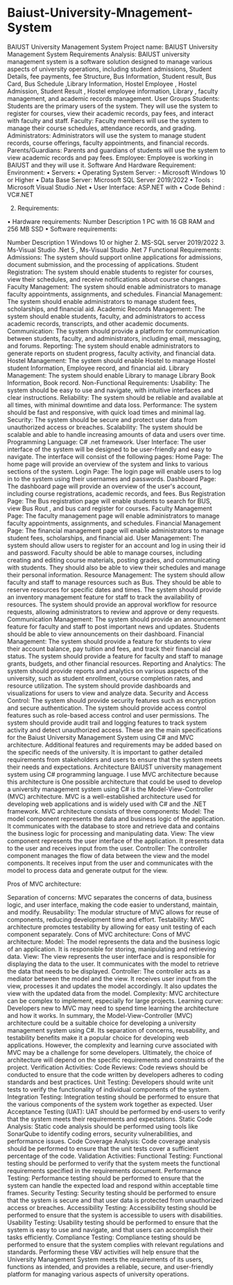 # Baiust-University-Mnagement-System
BAIUST University Management System
Project name: BAIUST University Management System
Requirements Analysis:
BAIUST university management system is a software solution designed to manage various aspects of university operations, including student admissions, Student Details, fee payments, fee Structure, Bus Information, Student result, Bus Card, Bus Schedule ,Library Information, Hostel Employee , Hostel Admission, Student Result , Hostel employee information, Library , faculty management, and academic records management.
User Groups
Students: Students are the primary users of the system. They will use the system to register for courses, view their academic records, pay fees, and interact with faculty and staff.
Faculty: Faculty members will use the system to manage their course schedules, attendance records, and grading.
Administrators: Administrators will use the system to manage student records, course offerings, faculty appointments, and financial records.
Parents/Guardians: Parents and guardians of students will use the system to view academic records and pay fees.
Employee: Employee is working in BAIUST and they will use it.
Software And Hardware Requirement:
Environment:
• Servers: 
• Operating System Server: - Microsoft Windows 10 or Higher
• Data Base Server: Microsoft SQL Server 2019/2022
• Tools : Microsoft Visual Studio .Net
• User Interface: ASP.NET with 
• Code Behind : VC#.NET

2. Requirements:

• Hardware requirements:
Number Description 1 PC with 16 GB RAM and 256 MB SSD
• Software requirements:

Number Description
1 Windows 10 or higher
2. MS-SQL server 2019/2022
3. Ms-Visual Studio .Net 5 , Ms-Visual Studio .Net 7
Functional Requirements:
Admissions: The system should support online applications for admissions, document submission, and the processing of applications.
Student Registration: The system should enable students to register for courses, view their schedules, and receive notifications about course changes.
Faculty Management: The system should enable administrators to manage faculty appointments, assignments, and schedules.
Financial Management: The system should enable administrators to manage student fees, scholarships, and financial aid.
Academic Records Management: The system should enable students, faculty, and administrators to access academic records, transcripts, and other academic documents.
Communication: The system should provide a platform for communication between students, faculty, and administrators, including email, messaging, and forums.
Reporting: The system should enable administrators to generate reports on student progress, faculty activity, and financial data.
Hostel Management: The system should enable Hostel to manage Hostel student Information, Employee record, and financial aid.
Library Management: The system should enable Library to manage Library Book Information, Book record.
Non-Functional Requirements:
Usability: The system should be easy to use and navigate, with intuitive interfaces and clear instructions.
Reliability: The system should be reliable and available at all times, with minimal downtime and data loss.
Performance: The system should be fast and responsive, with quick load times and minimal lag.
Security: The system should be secure and protect user data from unauthorized access or breaches.
Scalability: The system should be scalable and able to handle increasing amounts of data and users over time.
Programming Language: C# .net framework.
User Interface:
The user interface of the system will be designed to be user-friendly and easy to navigate. The interface will consist of the following pages:
Home Page: The home page will provide an overview of the system and links to various sections of the system.
Login Page: The login page will enable users to log in to the system using their usernames and passwords.
Dashboard Page: The dashboard page will provide an overview of the user's account, including course registrations, academic records, and fees.
Bus Registration Page: The Bus registration page will enable students to search for BUS, view Bus Rout , and bus card register for courses.
Faculty Management Page: The faculty management page will enable administrators to manage faculty appointments, assignments, and schedules.
Financial Management Page: The financial management page will enable administrators to manage student fees, scholarships, and financial aid.
User Management:
The system should allow users to register for an account and log in using their id and password.
Faculty should be able to manage courses, including creating and editing course materials, posting grades, and communicating with students. They should also be able to view their schedules and manage their personal information.
Resource Management:
The system should allow faculty and staff to manage resources such as Bus. They should be able to reserve resources for specific dates and times.
The system should provide an inventory management feature for staff to track the availability of resources.
The system should provide an approval workflow for resource requests, allowing administrators to review and approve or deny requests.
Communication Management:
The system should provide an announcement feature for faculty and staff to post important news and updates. Students should be able to view announcements on their dashboard.
Financial Management:
The system should provide a feature for students to view their account balance, pay tuition and fees, and track their financial aid status.
The system should provide a feature for faculty and staff to manage grants, budgets, and other financial resources.
Reporting and Analytics:
The system should provide reports and analytics on various aspects of the university, such as student enrollment, course completion rates, and resource utilization.
The system should provide dashboards and visualizations for users to view and analyze data.
Security and Access Control:
The system should provide security features such as encryption and secure authentication.
The system should provide access control features such as role-based access control and user permissions.
The system should provide audit trail and logging features to track system activity and detect unauthorized access.
These are the main specifications for the Baiust University Management System using C# and MVC architecture. Additional features and requirements may be added based on the specific needs of the university. It is important to gather detailed requirements from stakeholders and users to ensure that the system meets their needs and expectations.
Architecture
BAIUST university management system using C# programming language.
I use MVC architecture because this architecture is One possible architecture that could be used to develop a university management system using C# is the Model-View-Controller (MVC) architecture. MVC is a well-established architecture used for developing web applications and is widely used with C# and the .NET framework.
MVC architecture consists of three components:
Model: The model component represents the data and business logic of the application. It communicates with the database to store and retrieve data and contains the business logic for processing and manipulating data.
View: The view component represents the user interface of the application. It presents data to the user and receives input from the user.
Controller: The controller component manages the flow of data between the view and the model components. It receives input from the user and communicates with the model to process data and generate output for the view.

Pros of MVC architecture:

Separation of concerns: MVC separates the concerns of data, business logic, and user interface, making the code easier to understand, maintain, and modify.
Reusability: The modular structure of MVC allows for reuse of components, reducing development time and effort.
Testability: MVC architecture promotes testability by allowing for easy unit testing of each component separately.
Cons of MVC architecture:
Cons of MVC architecture:
Model: The model represents the data and the business logic of an application. It is responsible for storing, manipulating and retrieving data.
View: The view represents the user interface and is responsible for displaying the data to the user. It communicates with the model to retrieve the data that needs to be displayed.
Controller: The controller acts as a mediator between the model and the view. It receives user input from the view, processes it and updates the model accordingly. It also updates the view with the updated data from the model.
Complexity: MVC architecture can be complex to implement, especially for large projects.
Learning curve: Developers new to MVC may need to spend time learning the architecture and how it works.
In summary, the Model-View-Controller (MVC) architecture could be a suitable choice for developing a university management system using C#. Its separation of concerns, reusability, and testability benefits make it a popular choice for developing web applications. However, the complexity and learning curve associated with MVC may be a challenge for some developers. Ultimately, the choice of architecture will depend on the specific requirements and constraints of the project.
Verification Activities:
Code Reviews: Code reviews should be conducted to ensure that the code written by developers adheres to coding standards and best practices.
Unit Testing: Developers should write unit tests to verify the functionality of individual components of the system.
Integration Testing: Integration testing should be performed to ensure that the various components of the system work together as expected.
User Acceptance Testing (UAT): UAT should be performed by end-users to verify that the system meets their requirements and expectations.
Static Code Analysis: Static code analysis should be performed using tools like SonarQube to identify coding errors, security vulnerabilities, and performance issues.
Code Coverage Analysis: Code coverage analysis should be performed to ensure that the unit tests cover a sufficient percentage of the code.
Validation Activities:
Functional Testing: Functional testing should be performed to verify that the system meets the functional requirements specified in the requirements document.
Performance Testing: Performance testing should be performed to ensure that the system can handle the expected load and respond within acceptable time frames.
Security Testing: Security testing should be performed to ensure that the system is secure and that user data is protected from unauthorized access or breaches.
Accessibility Testing: Accessibility testing should be performed to ensure that the system is accessible to users with disabilities.
Usability Testing: Usability testing should be performed to ensure that the system is easy to use and navigate, and that users can accomplish their tasks efficiently.
Compliance Testing: Compliance testing should be performed to ensure that the system complies with relevant regulations and standards.
Performing these V&V activities will help ensure that the University Management System meets the requirements of its users, functions as intended, and provides a reliable, secure, and user-friendly platform for managing various aspects of university operations.
